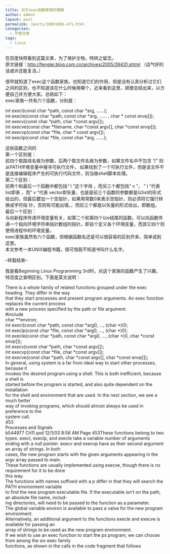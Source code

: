 ```yaml
---
title: 对于exec函数家族的理解
author: admin
layout: post
permalink: /posts/20091006-471.html
categories:
  - 不想分类
tags:
  - linux
---
```

在百度快照看到这篇文章，为了保护文物，特转之留念。  
原文链接：http://fenglei.blog.com.cn/archives/2005/39431.shtml （运气好的话或许还能复活。）

很早就知道了exec这个函数家族，也知道它们的作用，但是没有认真分析过它们之间的区别，也不知道该在什么时候用哪个，近来看到这里，顺便总结出来，以方便自己并方便大家。总结如下：  
exec家族一共有六个函数，分别是：

int execl(const char \*path, const char \*arg, &#8230;&#8230;);  
int execle(const char \*path, const char \*arg, &#8230;&#8230; , char * const envp[]);  
int execv(const char \*path, char \*const argv[]);  
int execve(const char \*filename, char \*const argv[], char *const envp[]);  
int execvp(const char \*file, char \* const argv[]);  
int execlp(const char \*file, const char \*arg, &#8230;&#8230;);

这些函数之间的  
第一个区别是：  
前四个取路径名做为参数，后两个取文件名做为参数，如果文件名中不包含 “/” 则从PATH环境变量中搜寻可执行文件， 如果找到了一个可执行文件，但是该文件不是连接编辑程序产生的可执行代码文件，则当做shell脚本处理。  
第二个区别：  
前两个和最后一个函数中都包括“ l ”这个字母 ，而另三个都包括“ v ”， &#8221; l &#8220;代表 list即表 ，而&#8221; v &#8220;代表 vector即矢量，也是是前三个函数的参数都是以list的形式给出的，但最后要加一个空指针，如果用常数0来表示空指针，则必须将它强行转换成字符指 针，否则有可能出错。，而后三个都是以矢量的形式给出，即数组。  
最后一个区别：  
与向新程序传递环境变量有关，如第二个和第四个以e结尾的函数，可以向函数传递一个指向环境字符串指针数组的指针。即自个定义各个环境变量，而其它四个则使用进程中的环境变量。  
exec家族虽然有六个函数，但根据函数名还是可以很容易的区别开来，简单说到这里。  
本文参考一本UNIX编程书籍，很可惜我不知道书叫什么名字。

&#8211;转载结束&#8211;

我是看Beginning Linux Programming 3rd时，对这个家族的函数产生了兴趣，特百度之查明区别。下面是英文说明：

There is a whole family of related functions grouped under the exec heading. They differ in the way  
that they start processes and present program arguments. An exec function replaces the current process  
with a new process specified by the path or file argument.  
#include  
char **environ;  
int execl(const char \*path, const char \*arg0, &#8230;, (char *)0);  
int execlp(const char \*file, const char \*arg0, &#8230;, (char *)0);  
int execle(const char \*path, const char \*arg0, &#8230;, (char \*)0, char \*const  
envp[]);  
int execv(const char \*path, char \*const argv[]);  
int execvp(const char \*file, char \*const argv[]);  
int execve(const char \*path, char \*const argv[], char *const envp[]);  
In general, using system is a far from ideal way to start other processes, because it  
invokes the desired program using a shell. This is both inefficient, because a shell is  
started before the program is started, and also quite dependent on the installation  
for the shell and environment that are used. In the next section, we see a much better  
way of invoking programs, which should almost always be used in preference to the  
system call.  
453  
Processes and Signals  
b544977 Ch11.qxd 12/1/03 8:56 AM Page 453These functions belong to two types. execl, execlp, and execle take a variable number of arguments  
ending with a null pointer. execv and execvp have as their second argument an array of strings. In both  
cases, the new program starts with the given arguments appearing in the argv array passed to main.  
These functions are usually implemented using execve, though there is no requirement for it to be done  
this way.  
The functions with names suffixed with a p differ in that they will search the PATH environment variable  
to find the new program executable file. If the executable isn’t on the path, an absolute file name, includ-  
ing directories, will need to be passed to the function as a parameter.  
The global variable environ is available to pass a value for the new program environment.  
Alternatively, an additional argument to the functions execle and execve is available for passing an  
array of strings to be used as the new program environment.  
If we wish to use an exec function to start the ps program, we can choose from among the six exec family  
functions, as shown in the calls in the code fragment that follows